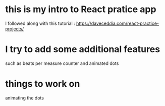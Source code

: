 # this is my intro to React pratice app
I followed along with this tutorial : https://daveceddia.com/react-practice-projects/
# I try to add some additional features
such as beats per measure counter and animated dots
# things to work on 
animating the dots 
